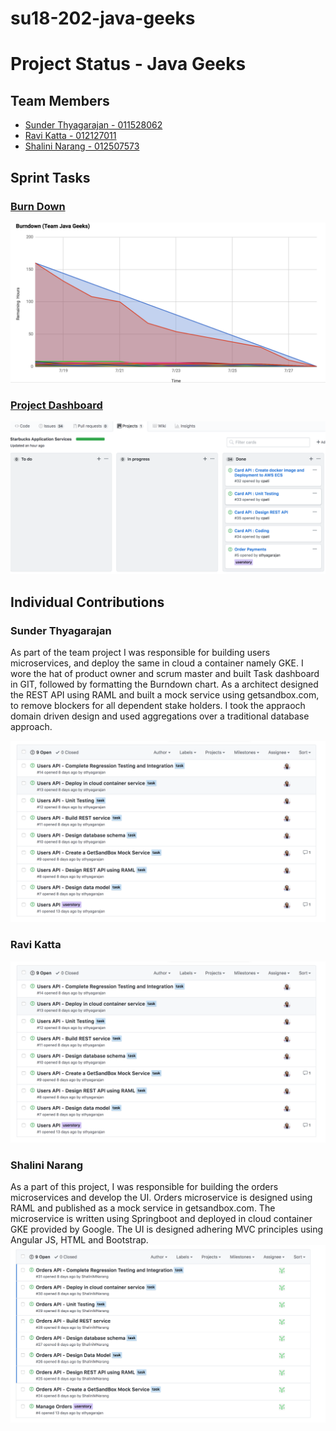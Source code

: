 # su18-202-java-geeks

# Project Status - Java Geeks

## Team Members

* [Sunder Thyagarajan - 011528062](#sunder-thyagarajan)
* [Ravi Katta - 012127011](#ravi-katta)
* [Shalini Narang - 012507573](#Shalini-narang)



## Sprint Tasks

### [Burn Down](https://docs.google.com/spreadsheets/d/1oXNJGlA2gSpTtytH8D1NM2WaVVpgjtLs1oIGTDBAJxs/edit#gid=0)

![Alt text](/Presentation/BurnDown.png)

### [Project Dashboard](https://github.com/nguyensjsu/su18-202-java-geeks/projects/1)

![Alt text](/Presentation/Project-Dashboard.png)

## Individual Contributions

### Sunder Thyagarajan

As part of the team project I was responsible for building users microservices, and deploy the same in cloud a container namely GKE. I wore the hat of product owner and scrum master and built Task dashboard in GIT, followed by formatting the Burndown chart. As a architect designed the REST API using RAML and built a mock service using getsandbox.com, to remove blockers for all dependent stake holders. I took the appraoch domain driven design and used aggregations over a traditional database approach.


![Alt text](/Presentation/Sunder-Issue-Dashboard.png)


### Ravi Katta

![Alt text](/Presentation/Sunder-Issue-Dashboard.png)

### Shalini Narang
As a part of this project, I was responsible for building the orders microservices and develop the UI. Orders microservice is designed using RAML and published as a mock service in getsandbox.com. The microservice is written using Springboot and deployed in cloud container GKE provided by Google. The UI is designed adhering MVC principles using Angular JS, HTML and Bootstrap. 
![Alt text](/Presentation/Shalini-Issue-Dashboard.png)
